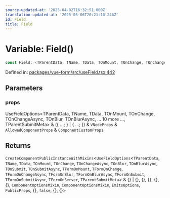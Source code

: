 ```yaml
---
source-updated-at: '2025-04-02T16:32:51.000Z'
translation-updated-at: '2025-05-06T20:21:10.246Z'
id: Field
title: Field
---
```


<!-- DO NOT EDIT: this page is autogenerated from the type comments -->

# Variable: Field()

```ts
const Field: <TParentData, TName, TData, TOnMount, TOnChange, TOnChangeAsync, TOnBlur, TOnBlurAsync, TOnSubmit, TOnSubmitAsync, TFormOnMount, TFormOnChange, TFormOnChangeAsync, TFormOnBlur, TFormOnBlurAsync, TFormOnSubmit, TFormOnSubmitAsync, TFormOnServer, TParentSubmitMeta>(props) => CreateComponentPublicInstanceWithMixins<UseFieldOptions<TParentData, TName, TData, TOnMount, TOnChange, TOnChangeAsync, TOnBlur, TOnBlurAsync, TOnSubmit, TOnSubmitAsync, TFormOnMount, TFormOnChange, TFormOnChangeAsync, TFormOnBlur, TFormOnBlurAsync, TFormOnSubmit, TFormOnSubmitAsync, TFormOnServer, TParentSubmitMeta> & {} | {}, {}, {}, {}, {}, ComponentOptionsMixin, ComponentOptionsMixin, EmitsOptions, PublicProps, {}, false, {}, {}>;
```

Defined in: [packages/vue-form/src/useField.tsx:442](https://github.com/TanStack/form/blob/main/packages/vue-form/src/useField.tsx#L442)

## Parameters

### props

UseFieldOptions\<TParentData, TName, TData, TOnMount, TOnChange, TOnChangeAsync, TOnBlur, TOnBlurAsync, ... 10 more ..., TParentSubmitMeta\> & (\{ ...; \} \| \{ ...; \}) & `VNodeProps` & `AllowedComponentProps` & `ComponentCustomProps`

## Returns

`CreateComponentPublicInstanceWithMixins`\<`UseFieldOptions`\<`TParentData`, `TName`, `TData`, `TOnMount`, `TOnChange`, `TOnChangeAsync`, `TOnBlur`, `TOnBlurAsync`, `TOnSubmit`, `TOnSubmitAsync`, `TFormOnMount`, `TFormOnChange`, `TFormOnChangeAsync`, `TFormOnBlur`, `TFormOnBlurAsync`, `TFormOnSubmit`, `TFormOnSubmitAsync`, `TFormOnServer`, `TParentSubmitMeta`\> & \{\} \| \{\}, \{\}, \{\}, \{\}, \{\}, `ComponentOptionsMixin`, `ComponentOptionsMixin`, `EmitsOptions`, `PublicProps`, \{\}, `false`, \{\}, \{\}\>
